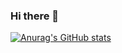 ### Hi there 👋

[![Anurag's GitHub stats](https://github-readme-stats.vercel.app/api?username=zeeshan-ahmad-khan&show_icons=true)](https://github.com/zeeshan-ahmad-khan)
